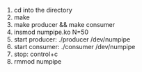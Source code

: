 1. cd into the directory
2. make
3. make producer && make consumer
4. insmod numpipe.ko N=50
5. start producer: ./producer /dev/numpipe
6. start consumer: ./consumer /dev/numpipe
7. stop: control+c
8. rmmod numpipe

